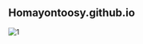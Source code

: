 ## Homayontoosy.github.io

![1](https://github.com/semnan-university-ai/machine-learning-class/blob/main/excersiecs/Homayontoosy/31/31.jpg)
